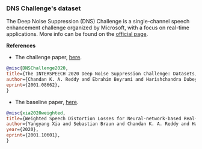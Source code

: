 ### DNS Challenge's dataset

The Deep Noise Suppression (DNS) Challenge is a single-channel speech enhancement 
challenge organized by Microsoft, with a focus on real-time applications. 
More info can be found on the [official page](https://dns-challenge.azurewebsites.net/).

**References**
- The challenge paper, [here](https://arxiv.org/abs/2001.08662).
```BibTex
@misc{DNSChallenge2020,
title={The INTERSPEECH 2020 Deep Noise Suppression Challenge: Datasets, Subjective Speech Quality and Testing Framework},
author={Chandan K. A. Reddy and Ebrahim Beyrami and Harishchandra Dubey and Vishak Gopal and Roger Cheng and Ross Cutler and Sergiy Matusevych and Robert Aichner and Ashkan Aazami and Sebastian Braun and Puneet Rana and Sriram Srinivasan and Johannes Gehrke}, year={2020},
eprint={2001.08662},
}
```
- The baseline paper, [here](https://arxiv.org/abs/2001.10601).
```BibTex
@misc{xia2020weighted,
title={Weighted Speech Distortion Losses for Neural-network-based Real-time Speech Enhancement},
author={Yangyang Xia and Sebastian Braun and Chandan K. A. Reddy and Harishchandra Dubey and Ross Cutler and Ivan Tashev},
year={2020},
eprint={2001.10601},
}
```
